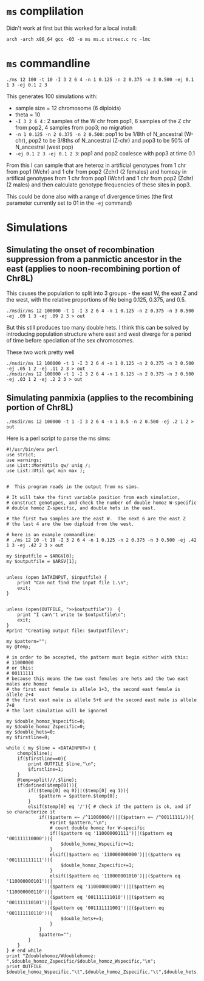 # `ms` complilation
Didn't work at first but this worked for a local install:
```
arch -arch x86_64 gcc -O3 -o ms ms.c streec.c rc -lmc
```
# `ms` commandline
```
./ms 12 100 -t 10 -I 3 2 6 4 -n 1 0.125 -n 2 0.375 -n 3 0.500 -ej 0.1 1 3 -ej 0.1 2 3
```
This generates 100 simulations with:
* sample size = 12 chromosome (6 diploids)
* theta = 10
* `-I 3 2 6 4` : 2 samples of the W chr from pop1, 6 samples of the Z chr from pop2, 4 samples from pop3; no migration
* `-n 1 0.125 -n 2 0.375 -n 2 0.500`: pop1 to be 1/8th of N_ancestral (W-chr), pop2 to be 3/8ths of N_ancestral (Z-chr) and pop3 to be 50% of N_ancestral (west pop)
* `-ej 0.1 2 3 -ej 0.1 2 3`: pop1 and pop2 coalesce with pop3 at time 0.1

From this I can sample that are heteroz in artificial genotypes from 1 chr from pop1 (Wchr) and 1 chr from pop2 (Zchr) (2 females) and homozy in artifical genotypes from 1 chr from pop1 (Wchr) and 1 chr from pop2 (Zchr) (2 males) and then calculate genotype frequencies of these sites in pop3. 

This could be done also with a range of divergence times (the first parameter currently set to 01 in the `-ej` command)

# Simulations
## Simulating the onset of recombination suppression from a panmictic ancestor in the east (applies to noon-recombining portion of Chr8L) 
This causes the population to split into 3 groups - the east W, the east Z and the west, with the relative proportions of Ne being 0.125, 0.375, and 0.5.
```
./msdir/ms 12 100000 -t 1 -I 3 2 6 4 -n 1 0.125 -n 2 0.375 -n 3 0.500 -ej .09 1 3 -ej .09 2 3 > out
```
But this still produces too many double hets.  I think this can be solved by introducing population structure where east and west diverge for a period of time before speciation of the sex chromosomes.

These two work pretty well
```
./msdir/ms 12 100000 -t 1 -I 3 2 6 4 -n 1 0.125 -n 2 0.375 -n 3 0.500 -ej .05 1 2 -ej .11 2 3 > out
./msdir/ms 12 100000 -t 1 -I 3 2 6 4 -n 1 0.125 -n 2 0.375 -n 3 0.500 -ej .03 1 2 -ej .2 2 3 > out
```

## Simulating panmixia (applies to the recombining portion of Chr8L)
```
./msdir/ms 12 100000 -t 1 -I 3 2 6 4 -n 1 0.5 -n 2 0.500 -ej .2 1 2 > out
```
Here is a perl script to parse the ms sims:
```
#!/usr/bin/env perl
use strict;
use warnings;
use List::MoreUtils qw/ uniq /;
use List::Util qw( min max );


#  This program reads in the output from ms sims.

# It will take the first variable position from each simulation,
# construct genotypes, and check the number of double homoz W-specific
# double homoz Z-specific, and double hets in the east.

# the first two samples are the east W.  The next 6 are the east Z
# the last 4 are the two diploid from the west.

# here is an example commandline:
# ./ms 12 10 -t 10 -I 3 2 6 4 -n 1 0.125 -n 2 0.375 -n 3 0.500 -ej .42 1 3 -ej .42 2 3 > out 

my $inputfile = $ARGV[0];
my $outputfile = $ARGV[1];


unless (open DATAINPUT, $inputfile) {
	print "Can not find the input file 1.\n";
	exit;
}


unless (open(OUTFILE, ">>$outputfile"))  {
	print "I can\'t write to $outputfile\n";
	exit;
}
#print "Creating output file: $outputfile\n";

my $pattern="";
my @temp;

# in order to be accepted, the pattern must begin either with this:
# 11000000
# or this:
# 00111111
# because this means the two east females are hets and the two east males are homoz
# the first east female is allele 1+3, the second east female is allele 2+4
# the first east male is allele 5+6 and the second east male is allele 7+8 
# the last simulation will be ignored

my $double_homoz_Wspecific=0;
my $double_homoz_Zspecific=0;
my $double_hets=0;
my $firstline=0;

while ( my $line = <DATAINPUT>) {
	chomp($line);
	if($firstline==0){
		print OUTFILE $line,"\n";
		$firstline=1;
	}
	@temp=split(//,$line);
	if(defined($temp[0])){
		if(($temp[0] eq 0)||($temp[0] eq 1)){
			$pattern = $pattern.$temp[0];
		}
		elsif($temp[0] eq '/'){ # check if the pattern is ok, and if so characterize it
			if(($pattern =~ /^11000000/)||($pattern =~ /^00111111/)){
				#print $pattern,"\n";
				# count double homoz for W-specific
				if(($pattern eq '110000001111')||($pattern eq '001111110000')){
					$double_homoz_Wspecific+=1;
				}
				elsif(($pattern eq '110000000000')||($pattern eq '001111111111')){
					$double_homoz_Zspecific+=1;
				}
				elsif(($pattern eq '110000001010')||($pattern eq '110000000101')||
				($pattern eq '110000001001')||($pattern eq '110000000110')||
				($pattern eq '001111111010')||($pattern eq '001111110101')||
				($pattern eq '001111111001')||($pattern eq '001111110110')){
					$double_hets+=1;
				}
			}
			$pattern="";	
		}	
	}
} # end while
print "Zdoublehomoz/Wdoublehomoz: ",$double_homoz_Zspecific/$double_homoz_Wspecific,"\n";
print OUTFILE $double_homoz_Wspecific,"\t",$double_homoz_Zspecific,"\t",$double_hets,"\n";
```
